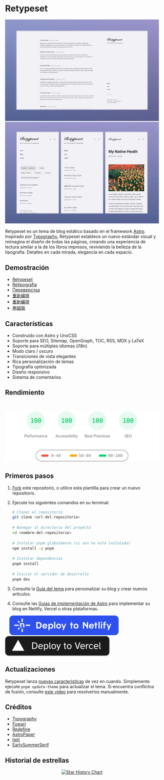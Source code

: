 # Retypeset

<img alt="Cover Image" src="../images/retypeset-en-desktop.webp"/>
<img alt="Cover Image" src="../images/retypeset-en-mobile.webp"/>

Retypeset es un tema de blog estático basado en el framework [Astro](https://astro.build/). Inspirado por [Typography](https://astro-theme-typography.vercel.app/), Retypeset establece un nuevo estándar visual y reimagina el diseño de todas las páginas, creando una experiencia de lectura similar a la de los libros impresos, reviviendo la belleza de la tipografía. Detalles en cada mirada, elegancia en cada espacio.

## Demostración

- [Retypeset](https://retypeset.radishzz.cc/en/)
- [Retipografía](https://retypeset.radishzz.cc/es/)
- [Переверстка](https://retypeset.radishzz.cc/ru/)
- [重新编排](https://retypeset.radishzz.cc/)
- [重新編排](https://retypeset.radishzz.cc/zh-tw/)
- [再組版](https://retypeset.radishzz.cc/ja/)

## Características

- Construido con Astro y UnoCSS
- Soporte para SEO, Sitemap, OpenGraph, TOC, RSS, MDX y LaTeX
- Soporte para múltiples idiomas (i18n)
- Modo claro / oscuro
- Transiciones de vista elegantes
- Rica personalización de temas
- Tipografía optimizada
- Diseño responsivo
- Sistema de comentarios

## Rendimiento

<br>
<p align="center">
  <a href="https://pagespeed.web.dev/analysis?url=https%3A%2F%2Fretypeset.radishzz.cc%2Fes%2F&form_factor=desktop">
    <img width="710" alt="Retypeset Lighthouse Score" src="../images/retypeset-lighthouse-score.svg">
  <a>
</p>

## Primeros pasos

1. [Fork](https://github.com/radishzzz/astro-theme-retypeset/fork) este repositorio, o utilice esta plantilla para crear un nuevo repositorio.
2. Ejecute los siguientes comandos en su terminal:

   ```bash
   # Clonar el repositorio
   git clone <url-del-repositorio>

   # Navegar al directorio del proyecto
   cd <nombre-del-repositorio>

   # Instalar pnpm globalmente (si aún no está instalado)
   npm install -g pnpm

   # Instalar dependencias
   pnpm install

   # Iniciar el servidor de desarrollo
   pnpm dev
   ```

3. Consulte la [Guía del tema](https://retypeset.radishzz.cc/es/posts/theme-guide/) para personalizar su blog y crear nuevos artículos.
4. Consulte las [Guías de implementación de Astro](https://docs.astro.build/es/guides/deploy/) para implementar su blog en Netlify, Vercel u otras plataformas.

&emsp;[![Deploy to Netlify](../images/deploy-netlify.svg)](https://app.netlify.com/start) [![Deploy to Vercel](../images/deploy-vercel.svg)](https://vercel.com/new)

## Actualizaciones

Retypeset lanza [nuevas características](https://github.com/radishzzz/astro-theme-retypeset/issues/18) de vez en cuando. Simplemente ejecute `pnpm update-theme` para actualizar el tema. Si encuentra conflictos de fusión, consulte [este video](https://youtu.be/lz5OuKzvadQ?si=sH_ALNgqxrYqNVQT) para resolverlos manualmente.

## Créditos

- [Typography](https://github.com/moeyua/astro-theme-typography)
- [Fuwari](https://github.com/saicaca/fuwari)
- [Redefine](https://github.com/EvanNotFound/hexo-theme-redefine)
- [AstroPaper](https://github.com/satnaing/astro-paper)
- [heti](https://github.com/sivan/heti)
- [EarlySummerSerif](https://github.com/GuiWonder/EarlySummerSerif)

## Historial de estrellas

<p align="center">
<a href="https://star-history.com/#radishzzz/astro-theme-retypeset&Date">
  <picture>
    <source media="(prefers-color-scheme: dark)" srcset="https://api.star-history.com/svg?repos=radishzzz/astro-theme-retypeset&type=Date&theme=dark" />
    <source media="(prefers-color-scheme: light)" srcset="https://api.star-history.com/svg?repos=radishzzz/astro-theme-retypeset&type=Date" />
    <img alt="Star History Chart" src="https://api.star-history.com/svg?repos=radishzzz/astro-theme-retypeset&type=Date" />
  </picture>
</p>
